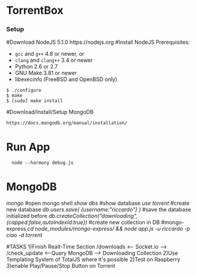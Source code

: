 <h1>TorrentBox</h1>

<h3>Setup</h3>
#Download NodeJS 5.1.0
https://nodejs.org
#Install NodeJS
Prerequisites:

* `gcc` and `g++` 4.8 or newer, or
* `clang` and `clang++` 3.4 or newer
* Python 2.6 or 2.7
* GNU Make 3.81 or newer
* libexecinfo (FreeBSD and OpenBSD only)

```text
$ ./configure
$ make
$ [sudo] make install
```

#Download/Install/Setup MongoDB
```text
https://docs.mongodb.org/manual/installation/
```
# Run App
```text
  node --harmony debug.js
```
# MongoDB
  _mongo_                         #open mongo shell
  _show dbs_                      #show database
  _use torrent_              #create new database
 _db.users.save( {username:"riccardo"} )_     #save the database initialized before
 _db.createCollection("downloading",{capped:false,autoIndexId:true})_     #create new collection in DB
#mongo-express
  _cd node_modules/mongo-express/ && node app.js -u riccardo -p ciao -d torrent_


#TASKS
1)Finish Realt-Time Section
    /downloads   <-- Socket.io --> /check_update  <--Query MongoDB --> Downloading Collection
2)Use Templating System of TotalJS where it's possible
2)Test on Raspberry
3)enable Play/Pause/Stop Button on Torrent
